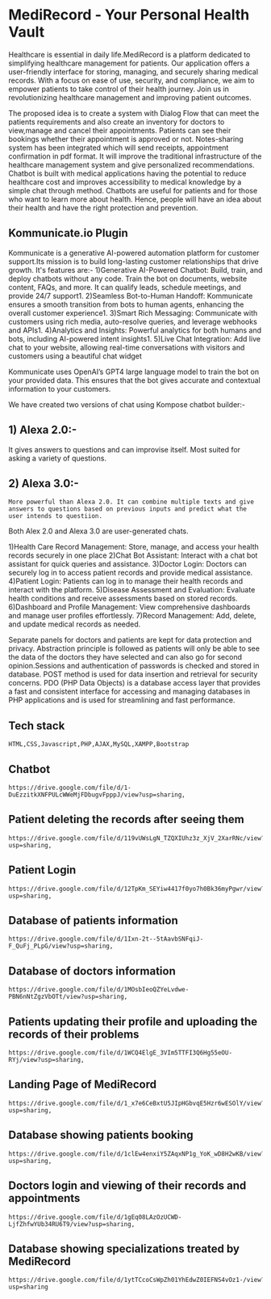 ﻿# MediRecord - Your Personal Health Vault
 Healthcare is essential in daily life.MediRecord is a platform dedicated to simplifying healthcare management for patients. Our application offers a user-friendly interface for storing, managing, and securely sharing medical records. With a focus on ease of use, security, and compliance, we aim to empower patients to take control of their health journey. Join us in revolutionizing healthcare management and improving patient outcomes.
 
The proposed idea is to create a system with Dialog Flow that can meet the patients requirements and also create an inventory for doctors to view,manage and cancel their appointments. Patients can see their bookings whether their appointment is approved or not. Notes-sharing system has been integrated which will send receipts, appointment confirmation in pdf format. It will improve the traditional infrastructure of the healthcare management system and give personalized recommendations. Chatbot is built with medical applications having the potential to reduce healthcare cost and improves accessibility to medical knowledge by a simple chat through method. Chatbots are useful for patients and for those who want to learn more about health. Hence, people will have an idea about their health and have the right protection and prevention.

## Kommunicate.io Plugin

Kommunicate is a generative AI-powered automation platform for customer support.Its mission is to build long-lasting customer relationships that drive growth.
It's features are:-
1)Generative AI-Powered Chatbot: Build, train, and deploy chatbots without any code. Train the bot on documents, website content, FAQs, and more. It can qualify leads, schedule meetings, and provide 24/7 support1.
2)Seamless Bot-to-Human Handoff: Kommunicate ensures a smooth transition from bots to human agents, enhancing the overall customer experience1.
3)Smart Rich Messaging: Communicate with customers using rich media, auto-resolve queries, and leverage webhooks and APIs1.
4)Analytics and Insights: Powerful analytics for both humans and bots, including AI-powered intent insights1.
5)Live Chat Integration: Add live chat to your website, allowing real-time conversations with visitors and customers using a beautiful chat widget


Kommunicate uses OpenAI’s GPT4 large language model to train the bot on your provided data. This ensures that the bot gives accurate and contextual information to your customers.

We have created two versions of chat using Kompose chatbot builder:-
## 1) Alexa 2.0:-
   It gives answers to questions and can improvise itself. Most suited for asking a variety of questions.

## 2) Alexa 3.0:-
    More powerful than Alexa 2.0. It can combine multiple texts and give answers to questions based on previous inputs and predict what the user intends to questiion.   

  Both Alex 2.0 and Alexa 3.0 are user-generated chats.

1)Health Care Record Management: Store, manage, and access your health records securely in one place
2)Chat Bot Assistant: Interact with a chat bot assistant for quick queries and assistance.
3)Doctor Login: Doctors can securely log in to access patient records and provide medical assistance.
4)Patient Login: Patients can log in to manage their health records and interact with the platform.
5)Disease Assessment and Evaluation: Evaluate health conditions and receive assessments based on stored records. 6)Dashboard and Profile Management: View comprehensive dashboards and manage user profiles effortlessly. 7)Record Management: Add, delete, and update medical records as needed.

 Separate panels for doctors and patients are kept for data protection and privacy. Abstraction principle is followed as patients will only be able to see the data of the doctors they have selected and can also go for second opinion.Sessions and authentication of passwords is checked and stored in database. POST method is used for data insertion and retrieval for security concerns. PDO (PHP Data Objects) is a database access layer that provides a fast and consistent interface for accessing and managing databases in PHP applications and is used for streamlining and fast performance.

 ## Tech stack 
  ~~~
HTML,CSS,Javascript,PHP,AJAX,MySQL,XAMPP,Bootstrap
~~~
 
## Chatbot
~~~
https://drive.google.com/file/d/1-DuEzzitkXNFPULcWWeMjFDbugvFpppJ/view?usp=sharing,
~~~
## Patient deleting the records after seeing them 
~~~
https://drive.google.com/file/d/119vUWsLgN_TZQXIUhz3z_XjV_2XarRNc/view?usp=sharing,
~~~ 
## Patient Login
~~~
https://drive.google.com/file/d/12TpKm_SEYiw4417f0yo7h0Bk36myPgwr/view?usp=sharing,
~~~
## Database of patients information 
~~~
https://drive.google.com/file/d/1Ixn-2t--5tAavbSNFqiJ-F_QuFj_PLpG/view?usp=sharing,
~~~
## Database of doctors information
~~~
https://drive.google.com/file/d/1MOsbIeoQZYeLvdwe-PBN6nNtZgzVbOTt/view?usp=sharing,
~~~
## Patients updating their profile and uploading the records of their problems
~~~
https://drive.google.com/file/d/1WCQ4ElgE_3VIm5TTFI3Q6Hg55eOU-RYj/view?usp=sharing,
~~~
## Landing Page of MediRecord
~~~
https://drive.google.com/file/d/1_x7e6CeBxtU5JIpHGbvqE5Hzr6wESOlY/view?usp=sharing,
~~~
## Database showing patients booking
~~~
https://drive.google.com/file/d/1clEw4enxiY5ZAqxNP1g_YoK_wD8H2wKB/view?usp=sharing,
~~~
## Doctors login and viewing of their records and appointments
~~~
https://drive.google.com/file/d/1gEq08LAzOzUCWD-LjfZhfwYUb34RU6T9/view?usp=sharing,
~~~
## Database showing specializations treated by MediRecord
~~~
https://drive.google.com/file/d/1ytTCcoCsWpZh01YhEdwZ0IEFNS4vOz1-/view?usp=sharing
~~~

 
